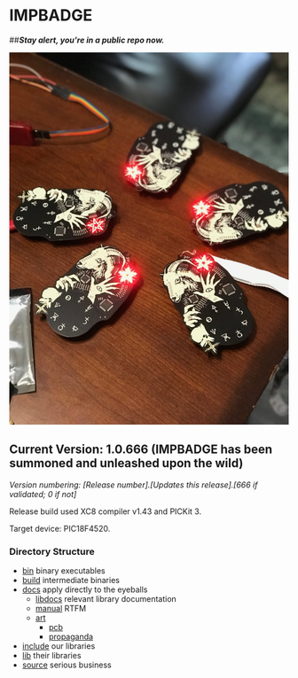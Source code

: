 # IMPBADGE
##***Stay alert, you're in a public repo now.***


![alt text](/seance.jpeg "IMPBADGE 2018")


## Current Version: 1.0.666 (IMPBADGE has been summoned and unleashed upon the wild)
  
*Version numbering: [Release number].[Updates this release].[666 if validated; 0 if not]*

Release build used XC8 compiler v1.43 and PICKit 3.

Target device: PIC18F4520.

### Directory Structure ###

  * [bin](/bin) binary executables
  * [build](/build) intermediate binaries
  * [docs](/docs) apply directly to the eyeballs
    * [libdocs](/docs/libdocs) relevant library documentation
    * [manual](/docs/manual) RTFM
    * [art](/docs/art)
        * [pcb](/docs/art/pcb)
        * [propaganda](/docs/art/propaganda)
  * [include](/include) our libraries
  * [lib](/lib) their libraries
  * [source](/source) serious business
